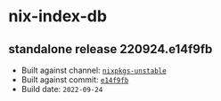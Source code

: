# nix-index-db
## standalone release 220924.e14f9fb
- Built against channel: [`nixpkgs-unstable`](https://github.com/nixos/nixpkgs/tree/nixpkgs-unstable)
- Built against commit: [`e14f9fb`](https://github.com/NixOS/nixpkgs/commit/e14f9fb57315f0d4abde222364f19f88c77d2b79)
- Build date: `2022-09-24`
